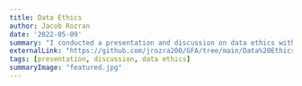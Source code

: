 ```yaml
---
title: Data Ethics
author: Jacob Rozran
date: '2022-05-09'
summary: "I conducted a presentation and discussion on data ethics with the Govern for America fellows on May 9, 2022."
externalLink: "https://github.com/jrozra200/GFA/tree/main/Data%20Ethics"
tags: [presentation, discussion, data ethics]
summaryImage: "featured.jpg"
---
```

